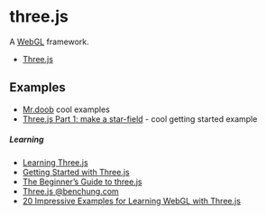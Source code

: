 # three.js

A [WebGL](webgl) framework.

* [Three.js](https://threejs.org/)

## Examples

* [Mr.doob](http://mrdoob.com) cool examples
* [Three.js Part 1: make a star-field](http://creativejs.com/tutorials/three-js-part-1-make-a-star-field/) - cool getting started example

##### Learning

* [Learning Three.js](http://learningthreejs.com/)
* [Getting Started with Three.js](http://www.html5rocks.com/en/tutorials/three/intro/)
* [The Beginner’s Guide to three.js](http://blog.teamtreehouse.com/the-beginners-guide-to-three-js)
* [Three.js @benchung.com](http://benchung.com/category/three-js/)
* [20 Impressive Examples for Learning WebGL with Three.js](http://tutorialzine.com/2013/09/20-impressive-examples-for-learning-webgl-with-three-js/)
